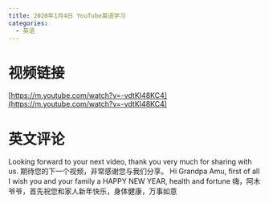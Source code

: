 ```yaml
---
title: 2020年1月4日 YouTube英语学习
categories: 
  - 英语
---
```


# 视频链接
[https://m.youtube.com/watch?v=-vdtKI48KC4](https://m.youtube.com/watch?v=-vdtKI48KC4)
# 英文评论
Looking forward to your next video, thank you very much for sharing with us.
期待您的下一个视频，非常感谢您与我们分享。
Hi Grandpa Amu, first of all I wish you and your family a HAPPY NEW YEAR, health and fortune
嗨，阿木爷爷，首先祝您和家人新年快乐，身体健康，万事如意
